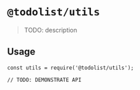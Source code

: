 # `@todolist/utils`

> TODO: description

## Usage

```
const utils = require('@todolist/utils');

// TODO: DEMONSTRATE API
```
